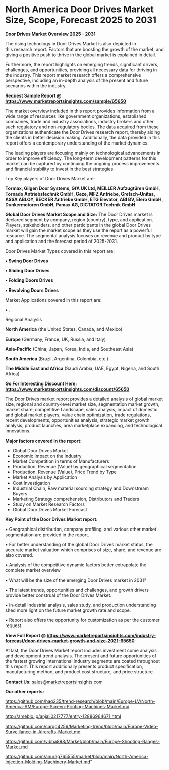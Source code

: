 # North America Door Drives Market Size, Scope, Forecast 2025 to 2031

<Strong> Door Drives Market Overview 2025 - 2031</strong>

The rising technology in Door Drives Market is also depicted in this research report. Factors that are boosting the growth of the market, and giving a positive push to thrive in the global market is explained in detail.

Furthermore, the report highlights on emerging trends, significant drivers, challenges, and opportunities, providing all necessary data for thriving in the industry. This report market research offers a comprehensive perspective, including an in-depth analysis of the present and future scenarios within the industry.

<strong>Request Sample Report @ <a href=https://www.marketreportsinsights.com/sample/65650>https://www.marketreportsinsights.com/sample/65650</a></strong>

The market overview included in this report provides information from a wide range of resources like government organizations, established companies, trade and industry associations, industry brokers and other such regulatory and non-regulatory bodies. The data acquired from these organizations authenticate the Door Drives research report, thereby aiding the clients in better decision making. Additionally, the data provided in this report offers a contemporary understanding of the market dynamics.

The leading players are focusing mainly on technological advancements in order to improve efficiency. The long-term development patterns for this market can be captured by continuing the ongoing process improvements and financial stability to invest in the best strategies.

Top Key players of Door Drives Market are:

<strong>Tormax, Gilgen Door Systems, GfA UK Ltd, MEILLER Aufzugtüren GmbH, Tornado Antriebstechnik GmbH, Geze, MFZ Antriebe, Gretsch-Unitas, ASSA ABLOY, BECKER Antriebe GmbH, ETG Elevator, ABI BV, Elero GmbH, Dunkermotoren GmbH, Pamax AG, DICTATOR Technik GmbH</strong>

<strong><b>Global Door Drives Market Scope and Size:</b></strong>
The Door Drives market is declared segment by company, region (country), type, and application. Players, stakeholders, and other participants in the global Door Drives market will gain the market scope as they use the report as a powerful resource. The segmental analysis focuses on revenue and product by type and application and the forecast period of 2025-2031.

Door Drives Market Types covered in this report are:

<strong>• Swing Door Drives

• Sliding Door Drives

• Folding Doors Drives

• Revolving Doors Drives</strong>

Market Applications covered in this report are:

<strong>• .</strong> 

Regional Analysis

<strong>North America</strong> (the United States, Canada, and Mexico)

<strong>Europe</strong> (Germany, France, UK, Russia, and Italy)

<strong>Asia-Pacific</strong> (China, Japan, Korea, India, and Southeast Asia)

<strong>South America</strong> (Brazil, Argentina, Colombia, etc.)

<strong>The Middle East and Africa</strong> (Saudi Arabia, UAE, Egypt, Nigeria, and South Africa)

<strong>Go For Interesting Discount Here: <a href=https://www.marketreportsinsights.com/discount/65650>https://www.marketreportsinsights.com/discount/65650</a></strong>

The Door Drives market report provides a detailed analysis of global market size, regional and country-level market size, segmentation market growth, market share, competitive Landscape, sales analysis, impact of domestic and global market players, value chain optimization, trade regulations, recent developments, opportunities analysis, strategic market growth analysis, product launches, area marketplace expanding, and technological innovations.

<strong><b>Major factors covered in the report:</b></strong>
<ul>
  <li>Global Door Drives Market </li>
  <li>Economic Impact on the Industry</li>
  <li>Market Competition in terms of Manufacturers</li>
  <li>Production, Revenue (Value) by geographical segmentation</li>
  <li>Production, Revenue (Value), Price Trend by Type</li>
  <li>Market Analysis by Application</li>
  <li>Cost Investigation</li>
  <li>Industrial Chain, Raw material sourcing strategy and Downstream Buyers</li>
  <li>Marketing Strategy comprehension, Distributors and Traders</li>
  <li>Study on Market Research Factors</li>
  <li>Global Door Drives Market Forecast</li>
</ul>

<strong><b>Key Point of the Door Drives Market report:</b></strong>

• Geographical distribution, company profiling, and various other market segmentation are provided in the report.

• For better understanding of the global Door Drives market status, the accurate market valuation which comprises of size, share, and revenue are also covered.

• Analysis of the competitive dynamic factors better extrapolate the complete market overview

• What will be the size of the emerging Door Drives market in 2031?

• The latest trends, opportunities and challenges, and growth drivers provide better construal of the Door Drives Market.

• In-detail industrial analysis, sales study, and production understanding shed more light on the future market growth rate and scope.

• Report also offers the opportunity for customization as per the customer request.

<strong><b>View Full Report @ <a href=https://www.marketreportsinsights.com/industry-forecast/door-drives-market-growth-and-size-2021-65650>https://www.marketreportsinsights.com/industry-forecast/door-drives-market-growth-and-size-2021-65650</a></b></strong>


At last, the Door Drives Market report includes investment come analysis and development trend analysis. The present and future opportunities of the fastest growing international industry segments are coated throughout this report. This report additionally presents product specification, manufacturing method, and product cost structure, and price structure.

<strong>Contact Us:</strong>
sales@marketreportsinsights.com

<strong>Our other reports:</strong>

<a href=https://github.com/haq235/trend-research/blob/main/Europe-LV/North-America-AM/Europe-Screen-Printing-Machines-Market.md>https://github.com/haq235/trend-research/blob/main/Europe-LV/North-America-AM/Europe-Screen-Printing-Machines-Market.md</a>

<a href=http://ameblo.jp/anjali0217777/entry-12886964671.html>http://ameblo.jp/anjali0217777/entry-12886964671.html</a>

<a href=https://github.com/cargo4256/Marketing-trend/blob/main/Europe-Video-Surveillance-in-Aircrafts-Market.md>https://github.com/cargo4256/Marketing-trend/blob/main/Europe-Video-Surveillance-in-Aircrafts-Market.md</a>

<a href=https://github.com/vibha898/Market/blob/main/Europe-Shooting-Ranges-Market.md>https://github.com/vibha898/Market/blob/main/Europe-Shooting-Ranges-Market.md</a>

<a href=https://github.com/anurag765555/market/blob/main/North-America-Injection-Molding-Machinery-Market.md>https://github.com/anurag765555/market/blob/main/North-America-Injection-Molding-Machinery-Market.md</a>"
